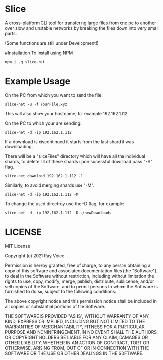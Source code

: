 # Slice
A cross-platform CLI tool for transfering large files from one pc to another over slow and unstable networks by breaking the files down into very small parts.

(Some functions are still under Development!)

#Installation
To install using NPM
```
npm i -g slice-net
```

# Example Usage

On the PC from which you want to send the file:
```
slice-net -u -f YourFile.xyz
```
This will also show your hostname, for example 192.162.1.112.

On the PC to which your are sending:
```
slice-net -d -ip 192.162.1.112
```

If a download is discontinued it starts from the last shard it was downloading.

There will be a "sliceFiles" directory which will have all the individual shards, to delete all of these shards upon sucessful download pass "-S" flag.
```
slice-net download 192.162.1.112 -S
```

Similarly, to avoid merging shards use "-M".
```
slice-net -d -ip 192.162.1.112 -M
```

To change the used directroy use the -D flag, for example:-
```
slice-net -d -ip 192.162.1.112 -D ./newDownloads
```

# LICENSE
MIT License

Copyright (c) 2021 Ray Voice

Permission is hereby granted, free of charge, to any person obtaining a copy
of this software and associated documentation files (the "Software"), to deal
in the Software without restriction, including without limitation the rights
to use, copy, modify, merge, publish, distribute, sublicense, and/or sell
copies of the Software, and to permit persons to whom the Software is
furnished to do so, subject to the following conditions:

The above copyright notice and this permission notice shall be included in all
copies or substantial portions of the Software.

THE SOFTWARE IS PROVIDED "AS IS", WITHOUT WARRANTY OF ANY KIND, EXPRESS OR
IMPLIED, INCLUDING BUT NOT LIMITED TO THE WARRANTIES OF MERCHANTABILITY,
FITNESS FOR A PARTICULAR PURPOSE AND NONINFRINGEMENT. IN NO EVENT SHALL THE
AUTHORS OR COPYRIGHT HOLDERS BE LIABLE FOR ANY CLAIM, DAMAGES OR OTHER
LIABILITY, WHETHER IN AN ACTION OF CONTRACT, TORT OR OTHERWISE, ARISING FROM,
OUT OF OR IN CONNECTION WITH THE SOFTWARE OR THE USE OR OTHER DEALINGS IN THE
SOFTWARE.

